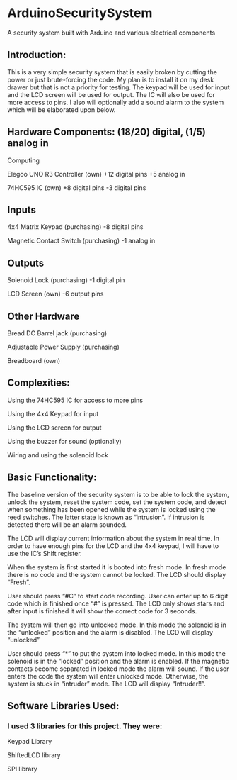 # ArduinoSecuritySystem
A security system built with Arduino and various electrical components

## Introduction:
This is a very simple security system that is easily broken by cutting the power or just brute-forcing the code. My plan is to install it on my desk drawer but that is not a priority for testing. The keypad will be used for input and the LCD screen will be used for output. The IC will also be used for more access to pins. I also will optionally add a sound alarm to the system which will be elaborated upon below.

## Hardware Components: (18/20) digital, (1/5) analog in
Computing

Elegoo UNO R3 Controller (own) +12 digital pins +5 analog in

74HC595 IC (own) +8 digital pins -3 digital pins

## Inputs
4x4 Matrix Keypad	(purchasing) -8 digital pins

Magnetic Contact Switch (purchasing) -1 analog in 

## Outputs
Solenoid Lock (purchasing) -1 digital pin

LCD Screen (own) -6 output pins

## Other Hardware
Bread DC Barrel jack (purchasing)

Adjustable Power Supply (purchasing)

Breadboard (own)

## Complexities:
Using the 74HC595 IC for access to more pins

Using the 4x4 Keypad for input

Using the LCD screen for output

Using the buzzer for sound (optionally)

Wiring and using the solenoid lock



## Basic Functionality:
The baseline version of the security system is to be able to lock the system, unlock the system, reset the system code, set the system code, and detect when something has been opened while the system is locked using the reed switches. The latter state is known as “intrusion”. If intrusion is detected there will be an alarm sounded.  

 The LCD will display current information about the system in real time. In order to have enough pins for the LCD and the 4x4 keypad, I will have to use the IC’s Shift register. 

When the system is first started it is booted into fresh mode. In fresh mode there is no code and the system cannot be locked. The LCD should display “Fresh”.

User should press “#C” to start code recording. User can enter up to 6 digit code which is finished once “#” is pressed. The LCD only shows stars and after input is finished it will show the correct code for 3 seconds.

The system will then go into unlocked mode. In this mode the solenoid is in the “unlocked” position and the alarm is disabled. The LCD will display “unlocked”

User should press “*” to put the system into locked mode. In this mode the solenoid is in the “locked” position and the alarm is enabled. If the magnetic contacts become separated in locked mode the alarm will sound. If the user enters the code the system will enter unlocked mode. Otherwise, the system is stuck in “intruder” mode. The LCD will display “Intruder!!”.

 
 
## Software Libraries Used:

### I used 3 libraries for this project. They were:

Keypad Library

ShiftedLCD library

SPI library
